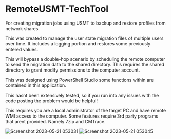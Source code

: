 # RemoteUSMT-TechTool
For creating migration jobs using USMT to backup and restore profiles from network shares.


This was created to manage the user state migration files of multiple users over time.  It includes a logging portion and restores some previously entered values.

This will bypass a double-hop scenario by scheduling the remote computer to send the migration data to the shared directory.  This requires the shared directory to grant modify permissions to the computer account.

This was designed using PowerShell Studio some functions within are contained in this application.  

This hasnt been extensively tested, so if you run into any issues with the code posting the problem would be helpful!

This requires you are a local administrator of the target PC and have remote WMI access to the computer.  Some features require 3rd party programs that arent provided.  Namely 7zip and CMTrace.  

![Screenshot 2023-05-21 053031](https://github.com/amrak44/RemoteUSMT-TechTool/assets/71808252/85961a88-1b45-484c-8b76-ae27ce3a47a7)
![Screenshot 2023-05-21 053045](https://github.com/amrak44/RemoteUSMT-TechTool/assets/71808252/bd679f2f-3e55-4200-b6a0-c2ca70b44a8a)

